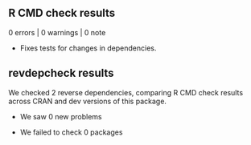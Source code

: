 ## R CMD check results

0 errors | 0 warnings | 0 note

- Fixes tests for changes in dependencies.

## revdepcheck results

We checked 2 reverse dependencies, comparing R CMD check results across CRAN and
dev versions of this package.

 * We saw 0 new problems

 * We failed to check 0 packages
